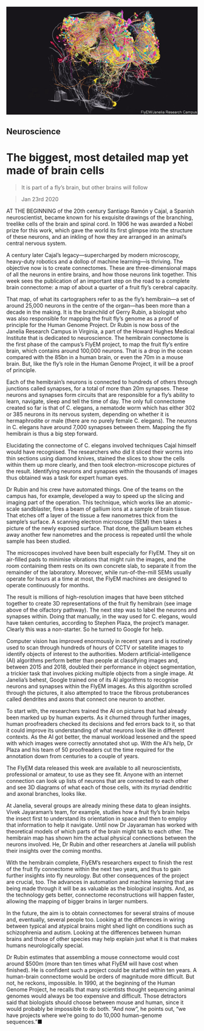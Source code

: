 ![](./images/20200125_STP006_0.jpg)

## Neuroscience

# The biggest, most detailed map yet made of brain cells

> It is part of a fly’s brain, but other brains will follow

> Jan 23rd 2020

AT THE BEGINNING of the 20th century Santiago Ramón y Cajal, a Spanish neuroscientist, became known for his exquisite drawings of the branching, treelike cells of the brain and spinal cord. In 1906 he was awarded a Nobel prize for this work, which gave the world its first glimpse into the structure of these neurons, and an inkling of how they are arranged in an animal’s central nervous system.

A century later Cajal’s legacy—supercharged by modern microscopy, heavy-duty robotics and a dollop of machine learning—is thriving. The objective now is to create connectomes. These are three-dimensional maps of all the neurons in entire brains, and how those neurons link together. This week sees the publication of an important step on the road to a complete brain connectome: a map of about a quarter of a fruit fly’s cerebral capacity.

That map, of what its cartographers refer to as the fly’s hemibrain—a set of around 25,000 neurons in the centre of the organ—has been more than a decade in the making. It is the brainchild of Gerry Rubin, a biologist who was also responsible for mapping the fruit fly’s genome as a proof of principle for the Human Genome Project. Dr Rubin is now boss of the Janelia Research Campus in Virginia, a part of the Howard Hughes Medical Institute that is dedicated to neuroscience. The hemibrain connectome is the first phase of the campus’s FlyEM project, to map the fruit fly’s entire brain, which contains around 100,000 neurons. That is a drop in the ocean compared with the 85bn in a human brain, or even the 70m in a mouse brain. But, like the fly’s role in the Human Genome Project, it will be a proof of principle.

Each of the hemibrain’s neurons is connected to hundreds of others through junctions called synapses, for a total of more than 20m synapses. These neurons and synapses form circuits that are responsible for a fly’s ability to learn, navigate, sleep and tell the time of day. The only full connectome created so far is that of C. elegans, a nematode worm which has either 302 or 385 neurons in its nervous system, depending on whether it is hermaphrodite or male (there are no purely female C. elegans). The neurons in C. elegans have around 7,000 synapses between them. Mapping the fly hemibrain is thus a big step forward.

Elucidating the connectome of C. elegans involved techniques Cajal himself would have recognised. The researchers who did it sliced their worms into thin sections using diamond knives, stained the slices to show the cells within them up more clearly, and then took electron-microscope pictures of the result. Identifying neurons and synapses within the thousands of images thus obtained was a task for expert human eyes.

Dr Rubin and his crew have automated things. One of the teams on the campus has, for example, developed a way to speed up the slicing and imaging part of the operation. This technique, which works like an atomic-scale sandblaster, fires a beam of gallium ions at a sample of brain tissue. That etches off a layer of the tissue a few nanometres thick from the sample’s surface. A scanning electron microscope (SEM) then takes a picture of the newly exposed surface. That done, the gallium beam etches away another few nanometres and the process is repeated until the whole sample has been studied.

The microscopes involved have been built especially for FlyEM. They sit on air-filled pads to minimise vibrations that might ruin the images, and the room containing them rests on its own concrete slab, to separate it from the remainder of the laboratory. Moreover, while run-of-the-mill SEMs usually operate for hours at a time at most, the FlyEM machines are designed to operate continuously for months.

The result is millions of high-resolution images that have been stitched together to create 3D representations of the fruit fly hemibrain (see image above of the olfactory pathway). The next step was to label the neurons and synapses within. Doing that manually, in the way used for C. elegans, would have taken centuries, according to Stephen Plaza, the project’s manager. Clearly this was a non-starter. So he turned to Google for help.

Computer vision has improved enormously in recent years and is routinely used to scan through hundreds of hours of CCTV or satellite images to identify objects of interest to the authorities. Modern artificial-intelligence (AI) algorithms perform better than people at classifying images and, between 2015 and 2018, doubled their performance in object segmentation, a trickier task that involves picking multiple objects from a single image. At Janelia’s behest, Google trained one of its AI algorithms to recognise neurons and synapses within the FlyEM images. As this algorithm scrolled through the pictures, it also attempted to trace the fibrous protuberances called dendrites and axons that connect one neuron to another.

To start with, the researchers trained the AI on pictures that had already been marked up by human experts. As it churned through further images, human proofreaders checked its decisions and fed errors back to it, so that it could improve its understanding of what neurons look like in different contexts. As the AI got better, the manual workload lessened and the speed with which images were correctly annotated shot up. With the AI’s help, Dr Plaza and his team of 50 proofreaders cut the time required for the annotation down from centuries to a couple of years.

The FlyEM data released this week are available to all neuroscientists, professional or amateur, to use as they see fit. Anyone with an internet connection can look up lists of neurons that are connected to each other and see 3D diagrams of what each of those cells, with its myriad dendritic and axonal branches, looks like.

At Janelia, several groups are already mining these data to glean insights. Vivek Jayaraman’s team, for example, studies how a fruit fly’s brain helps the insect first to understand its orientation in space and then to employ that information to help it navigate. Until now Dr Jayaraman has worked with theoretical models of which parts of the brain might talk to each other. The hemibrain map has shown him the actual physical connections between the neurons involved. He, Dr Rubin and other researchers at Janelia will publish their insights over the coming months.

With the hemibrain complete, FlyEM’s researchers expect to finish the rest of the fruit fly connectome within the next two years, and thus to gain further insights into fly neurology. But other consequences of the project are crucial, too. The advances in automation and machine learning that are being made through it will be as valuable as the biological insights. And, as the technology gets better, connectome reconstructions will happen faster, allowing the mapping of bigger brains in larger numbers.

In the future, the aim is to obtain connectomes for several strains of mouse and, eventually, several people too. Looking at the differences in wiring between typical and atypical brains might shed light on conditions such as schizophrenia and autism. Looking at the differences between human brains and those of other species may help explain just what it is that makes humans neurologically special.

Dr Rubin estimates that assembling a mouse connectome would cost around $500m (more than ten times what FlyEM will have cost when finished). He is confident such a project could be started within ten years. A human-brain connectome would be orders of magnitude more difficult. But not, he reckons, impossible. In 1990, at the beginning of the Human Genome Project, he recalls that many scientists thought sequencing animal genomes would always be too expensive and difficult. Those detractors said that biologists should choose between mouse and human, since it would probably be impossible to do both. “And now”, he points out, “we have projects where we’re going to do 10,000 human-genome sequences.”■